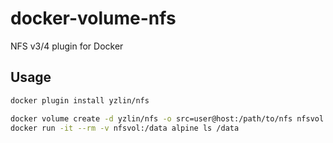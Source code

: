 # docker-volume-nfs
NFS v3/4 plugin for Docker

## Usage

```sh
docker plugin install yzlin/nfs

docker volume create -d yzlin/nfs -o src=user@host:/path/to/nfs nfsvol
docker run -it --rm -v nfsvol:/data alpine ls /data
```
